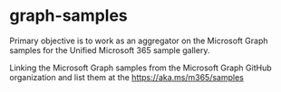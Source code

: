# graph-samples
Primary objective is to work as an aggregator on the Microsoft Graph samples for the Unified Microsoft 365 sample gallery.

Linking the Microsoft Graph samples from the Microsoft Graph GitHub organization and list them at the https://aka.ms/m365/samples
